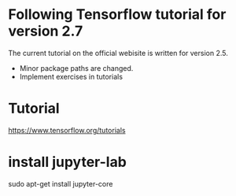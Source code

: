 # Following Tensorflow tutorial for version 2.7
The current tutorial on the official webisite is written for version 2.5.
* Minor package paths are changed. 
* Implement exercises in tutorials

# Tutorial 
https://www.tensorflow.org/tutorials

# install jupyter-lab 
sudo apt-get install jupyter-core



